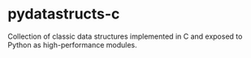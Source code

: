 # pydatastructs-c
Collection of classic data structures implemented in C and exposed to Python as high-performance modules.
